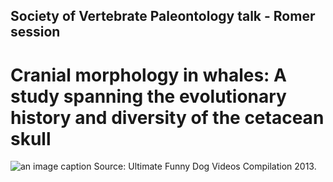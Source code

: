 ## Society of Vertebrate Paleontology talk - Romer session

# Cranial morphology in whales: A study spanning the evolutionary history and diversity of the cetacean skull 

![an image caption Source: Ultimate Funny Dog Videos Compilation 2013.](https://giphy.com/gifs/bbcamerica-nature-bbc-america-natures-great-events-ihMRYa5ULUGOJsLntS)
